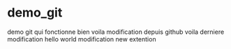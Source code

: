 # demo_git
demo git qui fonctionne bien
voila modification depuis github
voila derniere modification
hello world
modification new extention